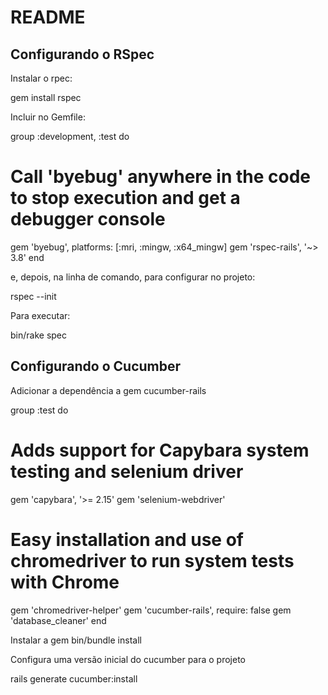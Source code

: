 # README

## Configurando o RSpec

Instalar o rpec:

gem install rspec

Incluir no Gemfile:

group :development, :test do
  # Call 'byebug' anywhere in the code to stop execution and get a debugger console
  gem 'byebug', platforms: [:mri, :mingw, :x64_mingw]
  gem 'rspec-rails', '~> 3.8'
end

e, depois, na linha de comando, para configurar no projeto:

rspec --init

Para executar:

bin/rake spec

## Configurando o Cucumber

Adicionar a dependência a gem cucumber-rails

group :test do
  # Adds support for Capybara system testing and selenium driver
  gem 'capybara', '>= 2.15'
  gem 'selenium-webdriver'
  # Easy installation and use of chromedriver to run system tests with Chrome
  gem 'chromedriver-helper'
  gem 'cucumber-rails', require: false
  gem 'database_cleaner'
end

Instalar a gem
bin/bundle install

Configura uma versão inicial do cucumber para o projeto

rails generate cucumber:install